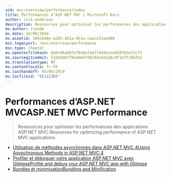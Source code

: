 ```yaml
---
uid: mvc/overview/performance/index
title: Performances d’ASP.NET MVC | Microsoft Docs
author: rick-anderson
description: Ressources pour optimiser les performances des applications ASP.NET MVC.
ms.author: riande
ms.date: 10/09/2014
ms.assetid: 388c048e-a285-4d1a-851a-caace21aa988
msc.legacyurl: /mvc/overview/performance
msc.type: chapter
ms.openlocfilehash: 8ddc96ab8fe78a6efa41f4692ce4928765e22cf3
ms.sourcegitcommit: 51b01b6ff8edde57d8243e4da28c9f1e7f1962b2
ms.translationtype: MT
ms.contentlocale: fr-FR
ms.lasthandoff: 05/06/2019
ms.locfileid: "65112365"
---
```

# <a name="aspnet-mvc-performance"></a><span data-ttu-id="94c80-103">Performances d’ASP.NET MVC</span><span class="sxs-lookup"><span data-stu-id="94c80-103">ASP.NET MVC Performance</span></span>

> <span data-ttu-id="94c80-104">Ressources pour optimiser les performances des applications ASP.NET MVC.</span><span class="sxs-lookup"><span data-stu-id="94c80-104">Resources for optimizing performance of ASP.NET MVC applications.</span></span>

- [<span data-ttu-id="94c80-105">Utilisation de méthodes asynchrones dans ASP.NET MVC 4</span><span class="sxs-lookup"><span data-stu-id="94c80-105">Using Asynchronous Methods in ASP.NET MVC 4</span></span>](using-asynchronous-methods-in-aspnet-mvc-4.md)
- [<span data-ttu-id="94c80-106">Profiler et déboguer votre application ASP.NET MVC avec Glimpse</span><span class="sxs-lookup"><span data-stu-id="94c80-106">Profile and debug your ASP.NET MVC app with Glimpse</span></span>](profile-and-debug-your-aspnet-mvc-app-with-glimpse.md)
- [<span data-ttu-id="94c80-107">Bundles et minimisation</span><span class="sxs-lookup"><span data-stu-id="94c80-107">Bundling and Minification</span></span>](bundling-and-minification.md)
